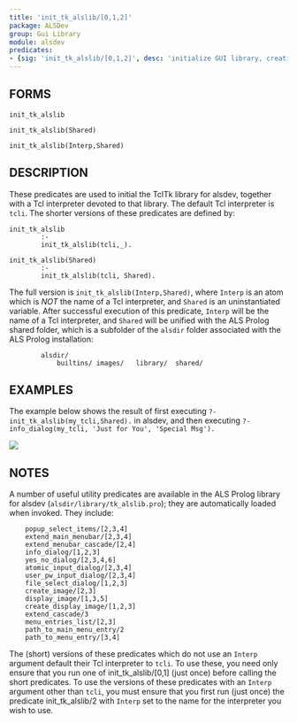 ```yaml
---
title: 'init_tk_alslib/[0,1,2]'
package: ALSDev
group: Gui Library
module: alsdev
predicates:
- {sig: 'init_tk_alslib/[0,1,2]', desc: 'initialize GUI library, creating Tcl interpreter'}
---
```


## FORMS
```
init_tk_alslib

init_tk_alslib(Shared)

init_tk_alslib(Interp,Shared)
```

## DESCRIPTION

These predicates are used to initial the TclTk library for alsdev, together with a Tcl interpreter devoted to that library.  The default Tcl interpreter is `tcli`.  The shorter versions of these predicates are defined by:
```
init_tk_alslib
        :-
        init_tk_alslib(tcli,_).

init_tk_alslib(Shared)
        :-
        init_tk_alslib(tcli, Shared).
```

The full version is `init_tk_alslib(Interp,Shared)`, where `Interp` is an atom which is _NOT_ the name of a Tcl interpreter, and `Shared` is an uninstantiated variable.  After successful execution of this predicate, `Interp` will be the name of a Tcl interpreter, and `Shared` will be unified with the ALS Prolog shared folder, which is a subfolder of the `alsdir` folder associated with the ALS Prolog installation:
```
        alsdir/
            builtins/ images/   library/  shared/
```

## EXAMPLES
The example below shows the result of first executing `?-init_tk_alslib(my_tcli,Shared).` in alsdev, and then executing `?- info_dialog(my_tcli, 'Just for You', 'Special Msg').`

![](images/info_my_tcli.gif)

## NOTES
A number of useful utility predicates are available in the ALS Prolog library for alsdev (`alsdir/library/tk_alslib.pro`); they are automatically loaded when invoked.  They include:
```
    popup_select_items/[2,3,4]
    extend_main_menubar/[2,3,4]
    extend_menubar_cascade/[2,4]
    info_dialog/[1,2,3]
    yes_no_dialog/[2,3,4,6]
    atomic_input_dialog/[2,3,4]
    user_pw_input_dialog/[2,3,4]
    file_select_dialog/[1,2,3]
    create_image/[2,3]
    display_image/[1,3,5]
    create_display_image/[1,2,3]
    extend_cascade/3
    menu_entries_list/[2,3]
    path_to_main_menu_entry/2
    path_to_menu_entry/[3,4]
```
The (short) versions of these predicates which do not use an `Interp` argument default their Tcl interpreter to `tcli`.  To use these, you need only ensure that you run one of init_tk_alslib/[0,1] (just once) before calling the short predicates.  To use the versions of these predicates with an `Interp` argument other than `tcli`, you must ensure that you first run (just once) the predicate init_tk_alslib/2 with `Interp` set to the name for the interpreter you wish to use.
